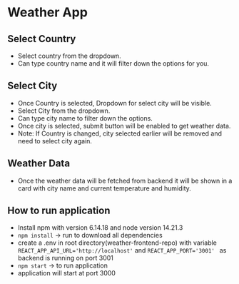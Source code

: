 # Weather App

## Select Country

- Select country from the dropdown.
- Can type country name and it will filter down the options for you.

## Select City

- Once Country is selected, Dropdown for select city will be visible.
- Select City from the dropdown.
- Can type city name to filter down the options.
- Once city is selected, submit button will be enabled to get weather data.
- Note: If Country is changed, city selected earlier will be removed and need to select city again.

## Weather Data

- Once the weather data will be fetched from backend it will be shown in a card with city name and current temperature and humidity.

## How to run application

- Install npm with version 6.14.18 and node version 14.21.3
- `npm install` -> run to download all dependencies
- create a .env in root directory(weather-frontend-repo) with variable `REACT_APP_API_URL='http://localhost'` and `REACT_APP_PORT='3001'
` as backend is running on port 3001
- `npm start` -> to run application
- application will start at port 3000